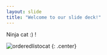 ```yaml
---
layout: slide
title: "Welcome to our slide deck!"
---
```


Ninja cat :) !

![orderedlistocat](https://octodex.github.com/images/orderedlistocat.png)
{: .center}
